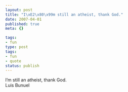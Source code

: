 ```yaml
---
layout: post
title: "I\xE2\x80\x99m still an atheist, thank God."
date: 2007-04-01
published: true
meta: {}

tags:
- fun
type: post
tags:
- fun
- quote
status: publish
---
```

I&#8217;m still an atheist, thank God.<br />Luis Bunuel
